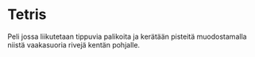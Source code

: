 # Tetris
Peli jossa liikutetaan tippuvia palikoita ja kerätään pisteitä muodostamalla niistä vaakasuoria rivejä kentän pohjalle.
